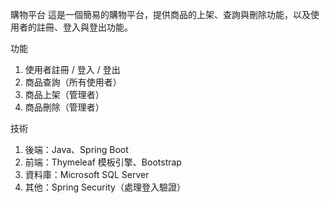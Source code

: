 購物平台
這是一個簡易的購物平台，提供商品的上架、查詢與刪除功能，以及使用者的註冊、登入與登出功能。

功能 
1. 使用者註冊 / 登入 / 登出
2. 商品查詢（所有使用者）
3. 商品上架（管理者）
4. 商品刪除（管理者）

技術
1. 後端：Java、Spring Boot
2. 前端：Thymeleaf 模板引擎、Bootstrap
3. 資料庫：Microsoft SQL Server
4. 其他：Spring Security（處理登入驗證）
